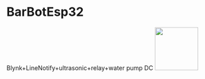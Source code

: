 # BarBotEsp32
Blynk+LineNotify+ultrasonic+relay+water pump DC
<img src="https://github.com/my_username/xxx/blob/master/Diagram.jpg" width="100"/>

